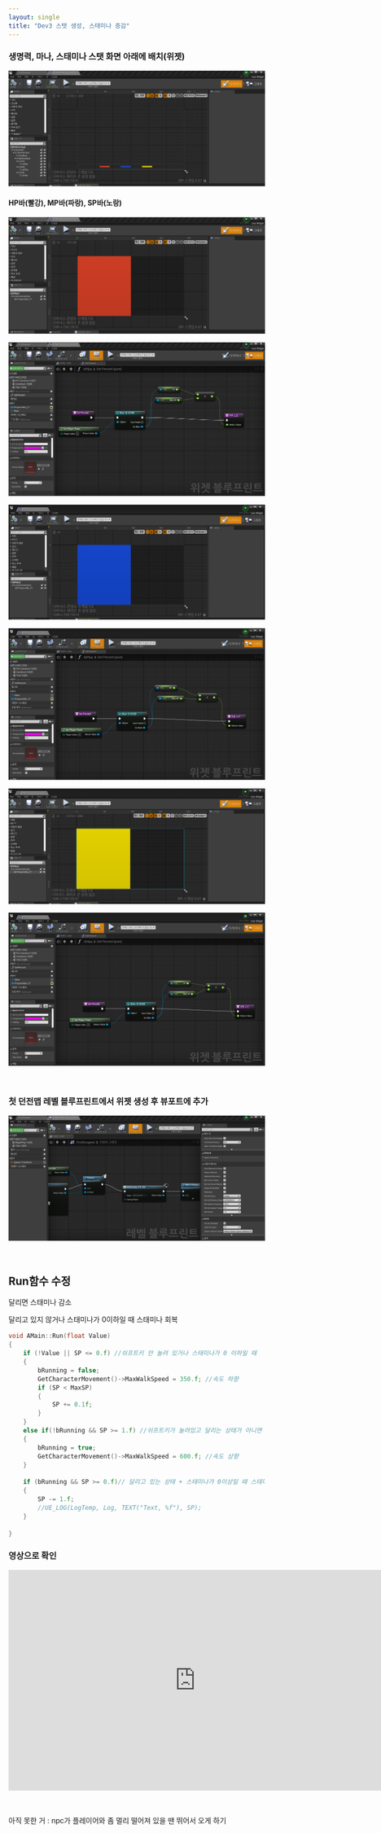 ```yaml
---
layout: single
title: "Dev3 스탯 생성, 스태미나 증감"
---
```


  

### 생명력, 마나, 스태미나 스탯 화면 아래에 배치(위젯)



![이미지](/img/Dev2-10.PNG)



#### HP바(빨강), MP바(파랑), SP바(노랑)

![이미지](/img/Dev2-11.PNG)

![이미지](/img/Dev2-12.PNG)

![이미지](/img/Dev2-13.PNG)

![이미지](/img/Dev2-14.PNG)

![이미지](/img/Dev2-15.PNG)

![이미지](/img/Dev2-16.PNG)



  

​    

  





### 첫 던전맵 레벨 블루프린트에서 위젯 생성 후 뷰포트에 추가

![이미지](/img/Dev2-17.PNG)

  

  

​    

  

   



## Run함수 수정

달리면 스태미나 감소

달리고 있지 않거나 스태미나가 0이하일 때 스태미나 회복



```c++
void AMain::Run(float Value)
{
	if (!Value || SP <= 0.f) //쉬프트키 안 눌려 있거나 스태미나가 0 이하일 때
	{
		bRunning = false;
		GetCharacterMovement()->MaxWalkSpeed = 350.f; //속도 하향
		if (SP < MaxSP)
		{
			SP += 0.1f;
		}
	}
	else if(!bRunning && SP >= 1.f) //쉬프트키가 눌려있고 달리는 상태가 아니면
	{
		bRunning = true;
		GetCharacterMovement()->MaxWalkSpeed = 600.f; //속도 상향		
	}
	
	if (bRunning && SP >= 0.f)// 달리고 있는 상태 + 스태미나가 0이상일 때 스태미나 감소
	{
		SP -= 1.f;
		//UE_LOG(LogTemp, Log, TEXT("Text, %f"), SP);
	}
	
}
```



  

  

  





### 영상으로 확인



<iframe width="733" height="434" src="https://www.youtube.com/embed/M5X7IOwxUT8" title="YouTube video player" frameborder="0" allow="accelerometer; autoplay; clipboard-write; encrypted-media; gyroscope; picture-in-picture" allowfullscreen></iframe>

​    

  

  



아직 못한 거 : npc가 플레이어와 좀 멀리 떨어져 있을 땐 뛰어서 오게 하기

